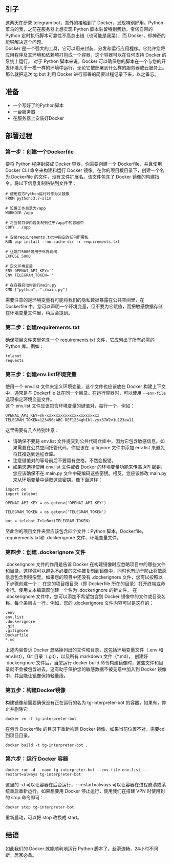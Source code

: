## 引子

这两天在研究 telegram bot，意外的接触到了 Docker，发现特别好用。Python 菜鸟的我，之前在服务器上想实现 Python 脚本驻留特别费劲，宝塔自带的 Python 定时执行脚本可靠性不高总出错（也可能是我菜），而 Docker，却神奇的能够解决这个问题。  
Docker 是一个强大的工具，它可以用来封装、分发和运行应用程序。它允许您将应用程序及其环境和依赖项打包成一个容器，这个容器可以在任何支持 Docker 的系统上运行。
对于 Python 脚本来说，Docker 可以确保您的脚本在一个与您的开发环境几乎一模一样的环境中运行，无论它被部署到什么样的服务器或云服务上。  
那么就把这次 tg bot 利用 Docker 进行部署的简要过程记录下来，以之备忘。

## 准备

- 一个写好了的Python脚本
- 一台服务器
- 在服务器上安装好Docker

## 部署过程

### 第一步：创建一个Dockerfile

要将 Python 程序封装成 Docker 容器，你需要创建一个 Dockerfile，并且使用 Docker CLI 命令来构建和运行 Docker 镜像。在你的项目根目录下，创建一个名为 Dockerfile 的文件，没有文件扩展名。该文件包含了 Docker 镜像的构建指令。将以下信息复制粘贴到文件里：  
```
# 使用官方Python运行时作为父镜像
FROM python:3.7-slim

# 设置工作目录为/app
WORKDIR /app

# 将当前目录内容复制到位于/app中的容器中
COPY . /app

# 安装requirements.txt中指定的任何所需包
RUN pip install --no-cache-dir -r requirements.txt

# 让端口5000可用于外界访问
EXPOSE 5000

# 定义环境变量
ENV OPENAI_API_KEY=''
ENV TELEGRAM_TOKEN=''

# 在容器启动时运行main.py
CMD ["python", "./main.py"]

```
需要注意的是环境变量有可能将我们的隐私数据暴露在公共空间里，在 Dockerfile 中，您可以声明一个环境变量，但不要为它赋值，而把敏感数据存储在环境变量文件里，稍后会提到。  

### 第二步：创建requirements.txt
确保项目文件夹里包含一个 requirements.txt 文件，它应列出了所有必需的 Python 库。例如：
```
telebot
requests
```

### 第三步：创建env.list环境变量
使用一个 env.list 文件来定义环境变量，这个文件也应该放在 Docker 构建上下文中，通常是与 Dockerfile 处在同一个目录。在运行容器时，可以使用 ```--env-file``` 选项指定环境变量文件。  
这个 env.list 文件应该包含环境变量的键值对，每行一个，例如：  
 
```
OPENAI_API_KEY=sk-xxxxxxxxxxxxxxxxxxxxxxx
TELEGRAM_TOKEN=123456:ABC-DEF1234ghIkl-zyx57W2v1u123ew11
```
这里需要有几点特别注意：  
- 请确保不要将 env.list 文件提交到公共代码仓库中，因为它包含敏感信息。如果需要在公共空间托管代码，你应该在 .gitignore 文件中添加 env.list 来避免将其推送到远程仓库。
- 注意键值对的等号前后不要留有空格，不然会报错。
- 如果您选择使用 env.list 文件或者 Docker 的环境变量功能来传递 API 密钥，您应该确保不在 main.py 文件中硬编码这些密钥。相反，您应该修改 main.py 来从环境变量中读取这些密钥。像下面这样：

```
import os
import telebot

OPENAI_API_KEY = os.getenv('OPENAI_API_KEY')

TELEGRAM_TOKEN = os.getenv('TELEGRAM_TOKEN')

bot = telebot.TeleBot(TELEGRAM_TOKEN)

```

至此你的项目文件夹里应该包含四个文件：Python 脚本，Dockerfile，requirements.txt和 .dockerignore 文件、环境变量文件。

### 第四步：创建 .dockerignore 文件

.dockerignore 文件的作用是告诉 Docker 在构建镜像时应忽略项目中的哪些文件和目录。这样做可以避免不必要的文件被复制到镜像中，同时也有助于防止将敏感信息包含到镜像里。如果您的项目中还没有 .dockerignore 文件，您可以按照以下步骤创建一个：
在您的项目根目录（即 Dockerfile 所在的目录）打开终端或命令行。使用文本编辑器创建一个名为 .dockerignore 的新文件。
在 .dockerignore 文件中，您可以添加不希望包含到 Docker 镜像中的文件或目录名称。每个条目占一行。例如，您的 .dockerignore 文件内容可以是这样的：
```
.env
env.list
.dockerignore
.git
.gitignore
Dockerfile
*.md

```
上述内容告诉 Docker 忽略掉列出的文件和目录，这包括环境变量文件（.env 和 env.list），Git 目录（.git），以及所有 markdown 文件（*.md）。
创建好 .dockerignore 文件后，当您运行 docker build 命令构建镜像时，这些文件和目录就不会被包含进去。这有助于保护您的敏感数据不被无意中加入到 Docker 镜像中，并且能让镜像保持轻量级。

### 第五步：构建Docker镜像

构建镜像前需要确保没有正在运行的名为 tg-interpreter-bot 的容器，如果有，停止并删除它

```
docker rm -f tg-interpreter-bot
```

在包含 Dockerfile 的目录下重新构建 Docker 镜像，如果当前位置不对，需要cd到项目目录。
```
docker build -t tg-interpreter-bot .
```

### 第六步：运行 Docker 容器
```
docker run -d --name tg-interpreter-bot --env-file env.list --restart=always tg-interpreter-bot
```

这里的 -d 可以让容器在后台运行，--restart=always 可以让容器在进程崩溃或系统重启重新运行。如果想要用 Docker 停止运行，使用我们在搭建 VPN 时使用到的 stop 命令即可：  

```
docker stop tg-interpreter-bot
```

重新启动，可以把 stop 改换成 start。

## 结语

如此我们的 Docker 就能顺利地运行 Python 脚本了。丝滑流畅，24小时不间断，居家必备。
